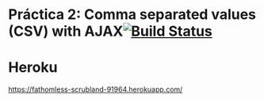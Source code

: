 # Práctica 2: Comma separated values (CSV) with AJAX[![Build Status](https://travis-ci.org/alu0100502923/mongodb-mongoose-csv-juan-fran-2-0.svg?branch=master)](https://travis-ci.org/alu0100502923/mongodb-mongoose-csv-juan-fran-2-0)

# Heroku 
https://fathomless-scrubland-91964.herokuapp.com/

